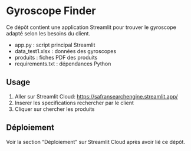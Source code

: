 # Gyroscope Finder

Ce dépôt contient une application Streamlit pour trouver le gyroscope adapté selon les besoins du client.  
- app.py : script principal Streamlit  
- data_test1.xlsx : données des gyroscopes
- produits : fiches PDF des produits 
- requirements.txt : dépendances Python

## Usage
1. Aller sur Streamlit Cloud: https://safransearchengine.streamlit.app/
2. Inserer les specifications rechercher par le client
3. Cliquer sur chercher les produits 

## Déploiement
Voir la section “Déploiement” sur Streamlit Cloud après avoir lié ce dépôt.
